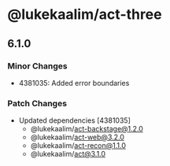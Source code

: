 # @lukekaalim/act-three

## 6.1.0

### Minor Changes

- 4381035: Added error boundaries

### Patch Changes

- Updated dependencies [4381035]
  - @lukekaalim/act-backstage@1.2.0
  - @lukekaalim/act-web@3.2.0
  - @lukekaalim/act-recon@1.1.0
  - @lukekaalim/act@3.1.0
